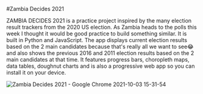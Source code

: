 #Zambia Decides 2021

ZAMBIA DECIDES 2021 is a practice project inspired by the many election result trackers from the 2020 US election. As Zambia heads to the polls this week I thought it would be good practice to build something similar. It is built in Python and JavaScript. The app displays current election results based on the 2 main candidates because that's really all we want to see😂 and also shows the previous 2016 and 2011 election results based on the 2 main candidates at that time. It features  progress bars, choropleth maps, data tables, doughnut charts and is also a progressive web app so you can install it on your device.






![Zambia Decides 2021 - Google Chrome 2021-10-03 15-31-54](https://user-images.githubusercontent.com/50357897/135758626-ffcc8c4a-67a9-498f-ad32-49f5c1fbec03.gif)
